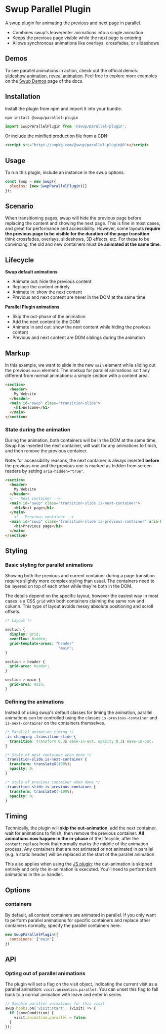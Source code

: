 # Swup Parallel Plugin

A [swup](https://swup.js.org) plugin for animating the previous and next page in parallel.

- Combines swup's leave/enter animations into a single animation
- Keeps the previous page visible while the next page is entering
- Allows synchronous animations like overlays, crossfades, or slideshows

## Demos

To see parallel animations in action, check out the official demos:
[slideshow animation](https://swup-demo-slideshow.swupjs.repl.co),
[reveal animation](https://swup-demo-reveal.swupjs.repl.co/). Feel free to explore more examples
on the [Swup Demos](https://swup.js.org/getting-started/demos/) page of the docs.

## Installation

Install the plugin from npm and import it into your bundle.

```bash
npm install @swup/parallel-plugin
```

```js
import SwupParallelPlugin from '@swup/parallel-plugin';
```

Or include the minified production file from a CDN:

```html
<script src="https://unpkg.com/@swup/parallel-plugin@0"></script>
```

## Usage

To run this plugin, include an instance in the swup options.

```javascript
const swup = new Swup({
  plugins: [new SwupParallelPlugin()]
});
```

## Scenario

When transitioning pages, swup will hide the previous page before replacing the content and showing
the next page. This is fine in most cases, and great for performance and accessibility. However,
some layouts **require the previous page to be visible for the duration of the page transition**: think
crossfades, overlays, slideshows, 3D effects, etc. For these to be convincing, the old and new
containers must be **animated at the same time**.

## Lifecycle

**Swup default animations**

- Animate out: hide the previous content
- Replace the content entirely
- Animate in: show the next content
- Previous and next content are never in the DOM at the same time

**Parallel Plugin animations**

- Skip the out-phase of the animation
- Add the next content to the DOM
- Animate in and out: show the next content while hiding the previous content
- Previous and next content are DOM siblings during the animation

## Markup

In this example, we want to slide in the new `main` element while sliding out the previous `main`
element. The markup for parallel animations isn't any different from normal animations: a simple
section with a content area.

```html
<section>
  <header>
    My Website
  </header>
  <main id="swup" class="transition-slide">
    <h1>Welcome</h1>
  </main>
</section>
```

### State during the animation

During the animation, both containers will be in the DOM at the same time.
Swup has inserted the next container, will wait for any animations to finish, and
then remove the previous container.

Note: for accessibility reasons, the next container is always inserted **before** the previous one
and the previous one is marked as hidden from screen readers by setting `aria-hidden="true"`.

```html
<section>
  <header>
    My Website
  </header>
  <!-- Next container -->
  <main id="swup" class="transition-slide is-next-container">
    <h1>Next page</h1>
  </main>
    <!-- Previous container -->
  <main id="swup" class="transition-slide is-previous-container" aria-hidden="true">
    <h1>Previous page</h1>
  </main>
</section>
```

## Styling

### Basic styling for parallel animations

Showing both the previous and current container during a page transition requires slightly more
complex styling than usual. The containers need to be layered on top of each other while they're
both in the DOM.

The details depend on the specific layout, however the easiest way in most cases
is a CSS `grid` with both containers claiming the same row and column.
This type of layout avoids messy absolute positioning and scroll offsets.

```css
/* Layout */

section {
  display: grid;
  overflow: hidden;
  grid-template-areas: "header"
                        "main";
}

section > header {
  grid-area: header;
}

section > main {
  grid-area: main;
}
```

### Defining the animations

Instead of using swup's default classes for timing
the animation, parallel animations can be controlled using the classes `is-previous-container` and `is-next-container` on the containers themselves.

```css
/* Parallel animation timing */
.is-changing .transition-slide {
  transition: transform 0.3s ease-in-out, opacity 0.3s ease-in-out;
}

/* Style of next container when done */
.transition-slide.is-next-container {
  transform: translateX(100%);
  opacity: 0;
}

/* Style of previous container when done */
.transition-slide.is-previous-container {
  transform: translateX(-100%);
  opacity: 0;
}
```

## Timing

Technically, the plugin will **skip the out-animation**, add the next container, wait for animations to
finish, then remove the previous container. **All animations now happen in the in-phase** of the
lifecycle, after the `content:replace` hook that normally marks the middle of the animation
process. Any containers that are not animated or not animated in parallel (e.g. a static header)
will be replaced at the start of the parallel animation.

This also applies when using the [JS plugin](https://swup.js.org/plugins/js-plugin/): the
out-animation is skipped entirely and only the in-animation is executed. You'll need to perform
both animations in the `in` handler.

## Options

### containers

By default, all content containers are animated in parallel. If you only want to perform parallel
animations for specific containers and replace other containers normally, specify the parallel
containers here.

```js
new SwupParallelPlugin({
  containers: ['main']
})
```

## API

### Opting out of parallel animations

The plugin will set a flag on the visit object, indicating the current visit
as a parallel animation: `visit.animation.parallel`. You can unset this flag
to fall back to a normal animation with leave and enter in series.

```js
// Disable parallel animations for this visit
swup.hooks.on('visit:start', (visit) => {
  if (someCondition) {
    visit.animation.parallel = false;
  }
});
```
